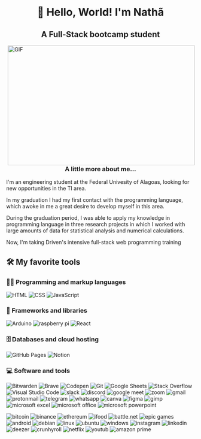 <h1 align="center">👋 Hello, World! I'm Nathã</h1>
<h2 align="center">A Full-Stack bootcamp student</h2>

<img align="right" alt="GIF" src="https://github.com/abhisheknaiidu/abhisheknaiidu/blob/master/code.gif?raw=true" width="500" height="320" />

<h3 align="center">A little more about me...</h3>
<p>I'm an engineering student at the Federal Univesity of Alagoas, looking for new opportunities in the TI area.</p>

<p>In my graduation I had my first contact with the programming language, which awoke in me a great desire to develop myself in this area.</p>

<p>During the graduation period, I was able to apply my knowledge in programming language in three research projects in which I worked with large amounts of data for statistical analysis and numerical calculations.</p>

<p>Now, I'm taking Driven's intensive full-stack web programming training</p>

<h2>🛠️ My favorite tools</h2>

<h3>👨‍💻 Programming and markup languages</h3>

<p>
    <img alt="HTML" src="https://img.shields.io/badge/HTML5-E34F26?style=for-the-badge&logo=html5&logoColor=white">
    <img alt="CSS" src="https://img.shields.io/badge/CSS3-1572B6?style=for-the-badge&logo=css3&logoColor=white">
    <img alt="JavaScript" src="https://img.shields.io/badge/JavaScript-323330?style=for-the-badge&logo=javascript&logoColor=F7DF1E">
</p>


<h3>🧰 Frameworks and libraries</h3>

<p>
    <img alt="Arduino" src="https://img.shields.io/badge/Arduino-00979D?style=for-the-badge&logo=Arduino&logoColor=white">
    <img alt="raspberry pi" src="https://img.shields.io/badge/Raspberry%20Pi-A22846?style=for-the-badge&logo=Raspberry%20Pi&logoColor=white">
    <img alt="React" src="https://img.shields.io/badge/React-20232A?style=for-the-badge&logo=react&logoColor=61DAFB">
</p>

<h3>🗄️ Databases and cloud hosting</h3>

<p>
    <img alt="GitHub Pages" src="https://img.shields.io/badge/GitHub%20Pages-327FC7.svg?logo=github&logoColor=white">
    <img alt="Notion" src="https://img.shields.io/badge/Notion-000000?style=for-the-badge&logo=notion&logoColor=white">
</p>

<h3>💻 Software and tools</h3>

<p>
    <img alt="Bitwarden" src="https://img.shields.io/badge/-Bitwarden-175DDC?logo=bitwarden&logoColor=white">
    <img alt="Brave" src="https://img.shields.io/badge/Brave-FF1B2D?style=for-the-badge&logo=Brave&logoColor=white">
    <img alt="Codepen" src="https://img.shields.io/badge/Codepen-000000?style=for-the-badge&logo=codepen&logoColor=white">
    <img alt="Git" src="https://img.shields.io/badge/GIT-E44C30?style=for-the-badge&logo=git&logoColor=white">
    <img alt="Google Sheets" src="https://img.shields.io/badge/Google%20Sheets-34A853?style=for-the-badge&logo=google-sheets&logoColor=white">
    <img alt="Stack Overflow" src="https://img.shields.io/badge/-Stack%20Overflow-FE7A16?logo=stack-overflow&logoColor=white">
    <img alt="Visual Studio Code" src="https://img.shields.io/badge/Visual_Studio_Code-0078D4?style=for-the-badge&logo=visual%20studio%20code&logoColor=white">
    <img alt="slack" src="https://img.shields.io/badge/Slack-4A154B?style=for-the-badge&logo=slack&logoColor=white">
    <img alt="discord" src="https://img.shields.io/badge/Discord-5865F2?style=for-the-badge&logo=discord&logoColor=white">
    <img alt="google meet" src="https://img.shields.io/badge/Google%20Meet-00897B?style=for-the-badge&logo=google-meet&logoColor=white">
    <img alt="zoom" src="https://img.shields.io/badge/Zoom-2D8CFF?style=for-the-badge&logo=zoom&logoColor=white">
    <img alt="gmail" src="https://img.shields.io/badge/Gmail-D14836?style=for-the-badge&logo=gmail&logoColor=white">
    <img alt="protonmail" src="https://img.shields.io/badge/ProtonMail-8B89CC?style=for-the-badge&logo=protonmail&logoColor=white">
    <img alt="telegram" src="https://img.shields.io/badge/Telegram-2CA5E0?style=for-the-badge&logo=telegram&logoColor=white">
    <img alt="whatsapp" src="https://img.shields.io/badge/WhatsApp-25D366?style=for-the-badge&logo=whatsapp&logoColor=white">
    <img alt="canva" src="https://img.shields.io/badge/Canva-%2300C4CC.svg?&style=for-the-badge&logo=Canva&logoColor=white">
    <img alt="figma" src="https://img.shields.io/badge/Figma-F24E1E?style=for-the-badge&logo=figma&logoColor=white">
    <img alt="gimp" src="https://img.shields.io/badge/gimp-5C5543?style=for-the-badge&logo=gimp&logoColor=white">
    <img alt="microsoft excel" src="https://img.shields.io/badge/Microsoft_Excel-217346?style=for-the-badge&logo=microsoft-excel&logoColor=white">
    <img alt="microsoft office" src="https://img.shields.io/badge/Microsoft_Office-D83B01?style=for-the-badge&logo=microsoft-office&logoColor=white">
    <img alt="microsoft powerpoint" src="https://img.shields.io/badge/Microsoft_PowerPoint-B7472A?style=for-the-badge&logo=microsoft-powerpoint&logoColor=white">
    
</p>
<p>	
    <img alt="bitcoin" src="https://img.shields.io/badge/Bitcoin-000000?style=for-the-badge&logo=bitcoin&logoColor=white">
    <img alt="binance" src="https://img.shields.io/badge/Binance-FCD535?style=for-the-badge&logo=binance&logoColor=white">
    <img alt="ethereum" src="https://img.shields.io/badge/Ethereum-3C3C3D?style=for-the-badge&logo=Ethereum&logoColor=white">
    <img alt="ifood" src="https://img.shields.io/badge/iFood-EA1D2C?style=for-the-badge&logo=ifood&logoColor=white">
    <img alt="battle.net" src="https://img.shields.io/badge/Battle.net-000?style=for-the-badge&logo=battle.net&logoColor=148EFF">
    <img alt="epic games" src="https://img.shields.io/badge/Epic%20Games-313131?style=for-the-badge&logo=Epic%20Games&logoColor=white">
    <img alt="android" src="https://img.shields.io/badge/Android-3DDC84?style=for-the-badge&logo=android&logoColor=white">
    <img alt="debian" src="https://img.shields.io/badge/Debian-A81D33?style=for-the-badge&logo=debian&logoColor=white">
    <img alt="linux" src="https://img.shields.io/badge/Linux-FCC624?style=for-the-badge&logo=linux&logoColor=blac">
    <img alt="ubuntu" src="https://img.shields.io/badge/Ubuntu-E95420?style=for-the-badge&logo=ubuntu&logoColor=white">
    <img alt="windows" src="https://img.shields.io/badge/Windows-0078D6?style=for-the-badge&logo=windows&logoColor=white">
    <img alt="instagram" src="https://img.shields.io/badge/Instagram-E4405F?style=for-the-badge&logo=instagram&logoColor=white">
    <img alt="linkedin" src="https://img.shields.io/badge/LinkedIn-0077B5?style=for-the-badge&logo=linkedin&logoColor=white">
    <img alt="deezer" src="https://img.shields.io/badge/Deezer-FEAA2D?style=for-the-badge&logo=deezer&logoColor=white">
    <img alt="crunhyroll" src="https://img.shields.io/badge/Crunchyroll-F47521?style=for-the-badge&logo=crunchyroll&logoColor=white">
    <img alt="netflix" src="https://img.shields.io/badge/Netflix-E50914?style=for-the-badge&logo=netflix&logoColor=white">
    <img alt="youtub" src="https://img.shields.io/badge/YouTube-FF0000?style=for-the-badge&logo=youtube&logoColor=white">
    <img alt="amazon prime" src="https://img.shields.io/badge/Amazon%20Prime-00A8E1?style=for-the-badge&logo=netflix&logoColor=white">
</p>




